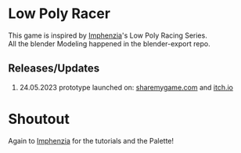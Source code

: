 # Low Poly Racer
This game is inspired by [Imphenzia](https://www.youtube.com/@Imphenzia)'s Low Poly Racing Series.<br>
All the blender Modeling happened in the blender-export repo.

## Releases/Updates
1. 24.05.2023 prototype launched on: [sharemygame.com](
https://sharemygame.com/@rerlache/low-poly-racer) and [itch.io](https://rerlache.itch.io/low-poly-racing)

# Shoutout
Again to [Imphenzia](https://www.youtube.com/@Imphenzia) for the tutorials and the Palette!